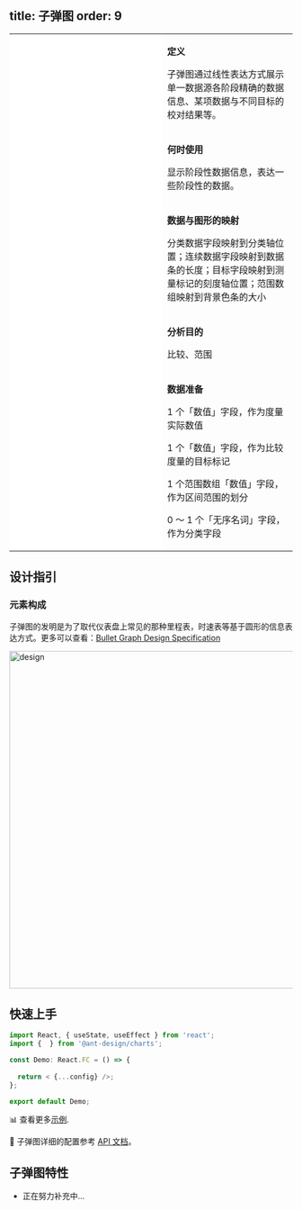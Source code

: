 

## title: 子弹图&#xA;order: 9

<div class="manual-docs">
  <div data-card-type="block" data-lake-card="table" id="pLwYV" class="">
      <table
        class="lake-table"
        style="width: 100%; outline: none; border-collapse: collapse"
      >
        <colgroup>
          <col width="425" span="1" />
          <col width="340" span="1" />
        </colgroup>
        <tbody>
          <tr style="height: 33px">
            <td colspan="1" rowspan="5" style="background: #fff">
              <playground path="progress-plots/bullet/demo/grouped.ts"></playground>
            </td>
            <td class="style1">
              <p><strong>定义</strong></p>
              <p>
                <span class="lake-fontsize-12"
                  >子弹图通过线性表达方式展示单一数据源各阶段精确的数据信息、某项数据与不同目标的校对结果等。</span
                >
              </p>
            </td>
          </tr>
          <tr style="height: 33px">
            <td class="style1">
              <p><strong>何时使用</strong></p>
              <p><span class="lake-fontsize-12">显示阶段性数据信息，表达一些阶段性的数据。</span></p>
            </td>
          </tr>
          <tr style="height: 33px">
            <td class="style1">
              <p><strong>数据与图形的映射</strong></p>
              <p class="lake-fontsize-12">分类数据字段映射到分类轴位置；连续数据字段映射到数据条的长度；目标字段映射到测量标记的刻度轴位置；范围数组映射到背景色条的大小</p>
            </td>
          </tr>
          <tr style="height: 33px">
            <td colspan="1">
              <p><strong>分析目的</strong></p>
              <p><span class="lake-fontsize-12">比较、范围</span></p>
            </td>
          </tr>
          <tr style="height: 33px">
            <td colspan="1">
              <p><strong>数据准备</strong></p>
              <p><span class="lake-fontsize-12">1 个「数值」字段，作为度量实际数值</span></p>
              <p><span class="lake-fontsize-12">1 个「数值」字段，作为比较度量的目标标记</span></p>
              <p><span class="lake-fontsize-12">1 个范围数组「数值」字段，作为区间范围的划分</span></p>
              <p><span class="lake-fontsize-12">0 ～ 1 个「无序名词」字段，作为分类字段</span></p>
            </td>
          </tr>
        </tbody>
      </table>
    </div>

## 设计指引

### 元素构成

子弹图的发明是为了取代仪表盘上常见的那种里程表，时速表等基于圆形的信息表达方式。更多可以查看：[Bullet Graph Design Specification](https://www.perceptualedge.com/articles/misc/Bullet_Graph_Design_Spec.pdf)

<img alt="design" src="https://zos.alipayobjects.com/rmsportal/DkOloAVoymGGRJgmezOc.png" width='600'>

## 快速上手

<div class='sign'>

```ts
import React, { useState, useEffect } from 'react';
import {  } from '@ant-design/charts';

const Demo: React.FC = () => {
  
  return < {...config} />;
};

export default Demo;


```

</div>

📊 查看更多<a href="/zh/examples/progress-plots/bullet" target='blank'>示例</a>.

🎨 子弹图详细的配置参考 [API 文档](/zh/docs/api/plots/bullet)。

</div>

## 子弹图特性

*   正在努力补充中...
